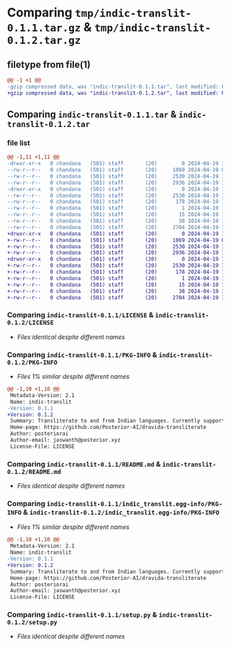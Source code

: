 # Comparing `tmp/indic-translit-0.1.1.tar.gz` & `tmp/indic-translit-0.1.2.tar.gz`

## filetype from file(1)

```diff
@@ -1 +1 @@
-gzip compressed data, was "indic-translit-0.1.1.tar", last modified: Fri Apr 19 13:57:15 2024, max compression
+gzip compressed data, was "indic-translit-0.1.2.tar", last modified: Fri Apr 19 13:59:07 2024, max compression
```

## Comparing `indic-translit-0.1.1.tar` & `indic-translit-0.1.2.tar`

### file list

```diff
@@ -1,11 +1,11 @@
-drwxr-xr-x   0 chandana   (501) staff       (20)        0 2024-04-19 13:57:15.694793 indic-translit-0.1.1/
--rw-r--r--   0 chandana   (501) staff       (20)     1069 2024-04-19 08:08:03.000000 indic-translit-0.1.1/LICENSE
--rw-r--r--   0 chandana   (501) staff       (20)     2530 2024-04-19 13:57:15.694376 indic-translit-0.1.1/PKG-INFO
--rw-r--r--   0 chandana   (501) staff       (20)     2936 2024-04-19 12:37:53.000000 indic-translit-0.1.1/README.md
-drwxr-xr-x   0 chandana   (501) staff       (20)        0 2024-04-19 13:57:15.693793 indic-translit-0.1.1/indic_translit.egg-info/
--rw-r--r--   0 chandana   (501) staff       (20)     2530 2024-04-19 13:57:15.000000 indic-translit-0.1.1/indic_translit.egg-info/PKG-INFO
--rw-r--r--   0 chandana   (501) staff       (20)      178 2024-04-19 13:57:15.000000 indic-translit-0.1.1/indic_translit.egg-info/SOURCES.txt
--rw-r--r--   0 chandana   (501) staff       (20)        1 2024-04-19 13:57:15.000000 indic-translit-0.1.1/indic_translit.egg-info/dependency_links.txt
--rw-r--r--   0 chandana   (501) staff       (20)       15 2024-04-19 13:57:15.000000 indic-translit-0.1.1/indic_translit.egg-info/top_level.txt
--rw-r--r--   0 chandana   (501) staff       (20)       38 2024-04-19 13:57:15.694948 indic-translit-0.1.1/setup.cfg
--rw-r--r--   0 chandana   (501) staff       (20)     2704 2024-04-19 13:54:34.000000 indic-translit-0.1.1/setup.py
+drwxr-xr-x   0 chandana   (501) staff       (20)        0 2024-04-19 13:59:07.645221 indic-translit-0.1.2/
+-rw-r--r--   0 chandana   (501) staff       (20)     1069 2024-04-19 08:08:03.000000 indic-translit-0.1.2/LICENSE
+-rw-r--r--   0 chandana   (501) staff       (20)     2530 2024-04-19 13:59:07.644883 indic-translit-0.1.2/PKG-INFO
+-rw-r--r--   0 chandana   (501) staff       (20)     2936 2024-04-19 12:37:53.000000 indic-translit-0.1.2/README.md
+drwxr-xr-x   0 chandana   (501) staff       (20)        0 2024-04-19 13:59:07.644400 indic-translit-0.1.2/indic_translit.egg-info/
+-rw-r--r--   0 chandana   (501) staff       (20)     2530 2024-04-19 13:59:07.000000 indic-translit-0.1.2/indic_translit.egg-info/PKG-INFO
+-rw-r--r--   0 chandana   (501) staff       (20)      178 2024-04-19 13:59:07.000000 indic-translit-0.1.2/indic_translit.egg-info/SOURCES.txt
+-rw-r--r--   0 chandana   (501) staff       (20)        1 2024-04-19 13:59:07.000000 indic-translit-0.1.2/indic_translit.egg-info/dependency_links.txt
+-rw-r--r--   0 chandana   (501) staff       (20)       15 2024-04-19 13:59:07.000000 indic-translit-0.1.2/indic_translit.egg-info/top_level.txt
+-rw-r--r--   0 chandana   (501) staff       (20)       38 2024-04-19 13:59:07.645334 indic-translit-0.1.2/setup.cfg
+-rw-r--r--   0 chandana   (501) staff       (20)     2704 2024-04-19 13:58:09.000000 indic-translit-0.1.2/setup.py
```

### Comparing `indic-translit-0.1.1/LICENSE` & `indic-translit-0.1.2/LICENSE`

 * *Files identical despite different names*

### Comparing `indic-translit-0.1.1/PKG-INFO` & `indic-translit-0.1.2/PKG-INFO`

 * *Files 1% similar despite different names*

```diff
@@ -1,10 +1,10 @@
 Metadata-Version: 2.1
 Name: indic-translit
-Version: 0.1.1
+Version: 0.1.2
 Summary: Transliterate to and from Indian languages. Currently supported Dravida languages - ಕతెമத.
 Home-page: https://github.com/Posterior-AI/dravida-transliterate
 Author: posteriorai
 Author-email: jaswanth@posterior.xyz
 License-File: LICENSE
```

### Comparing `indic-translit-0.1.1/README.md` & `indic-translit-0.1.2/README.md`

 * *Files identical despite different names*

### Comparing `indic-translit-0.1.1/indic_translit.egg-info/PKG-INFO` & `indic-translit-0.1.2/indic_translit.egg-info/PKG-INFO`

 * *Files 1% similar despite different names*

```diff
@@ -1,10 +1,10 @@
 Metadata-Version: 2.1
 Name: indic-translit
-Version: 0.1.1
+Version: 0.1.2
 Summary: Transliterate to and from Indian languages. Currently supported Dravida languages - ಕతెമத.
 Home-page: https://github.com/Posterior-AI/dravida-transliterate
 Author: posteriorai
 Author-email: jaswanth@posterior.xyz
 License-File: LICENSE
```

### Comparing `indic-translit-0.1.1/setup.py` & `indic-translit-0.1.2/setup.py`

 * *Files identical despite different names*

